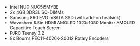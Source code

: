 * Intel NUC NUC5i5MYBE
* 2x 4GB DDR3L SO-DIMMs
* Samsung 860 EVO mSATA SSD (with add-on heatsink)
* Waveshare 5.5in HDMI AMOLED 1920x1080 Monitor AMOLED Capacitive Touch Screen
* PJRC Teensy 3.2
* 8x Bourns PEC11-4020K-S0012 Rotary Encoders
